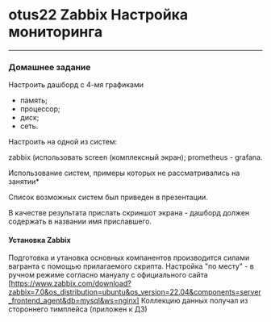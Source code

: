 # otus22 Zabbix Настройка мониторинга
-----------------------------------------------------------------------
### Домашнее задание

Настроить дашборд с 4-мя графиками

- память;
- процессор;
- диск;
- сеть.

Настроить на одной из систем:

zabbix (использовать screen (комплексный экран);
prometheus - grafana.

Использование систем, примеры которых не рассматривались на занятии*

Список возможных систем был приведен в презентации.


В качестве результата прислать скриншот экрана - дашборд должен содержать в названии имя приславшего.


#### Установка Zabbix
Подготовка и утановка основных компанентов производится силами вагранта с помощью прилагаемого скрипта.
Настройка "по месту" - в ручном режиме согласно мануалу с официального сайта [https://www.zabbix.com/download?zabbix=7.0&os_distribution=ubuntu&os_version=22.04&components=server_frontend_agent&db=mysql&ws=nginx]
Коллекцию данных получал из стороннего тимплейса (приложен к ДЗ)
